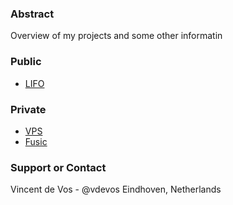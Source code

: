 ### Abstract
Overview of my projects and some other informatin

### Public
* [LIFO](https://github.com/vdevos/C-LIFO)

### Private
* [VPS](https://github.com/vdevos/VPS)
* [Fusic](https://github.com/vdevos/fusic)

### Support or Contact
Vincent de Vos - @vdevos
Eindhoven, Netherlands
